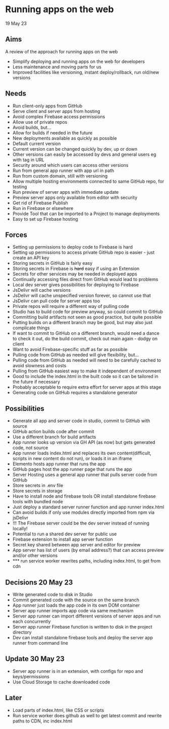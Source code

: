 Running apps on the web
=======================

19 May 23

Aims
----

A review of the approach for running apps on the web
- Simplify deploying and running apps on the web for developers
- Less maintenance and moving parts for us
- Improved facilities like versioning, instant deploy/rollback, run old/new versions

Needs
-----

- Run client-only apps from GitHub
- Serve client and server apps from hosting
- Avoid complex Firebase access permissions
- Allow use of private repos
- Avoid builds, but...
- Allow for builds if needed in the future
- New deployments available as quickly as possible
- Default current version
- Current version can be changed quickly by dev, up or down
- Other versions can easily be accessed by devs and general users eg with tag in URL
- Security around which users can access other versions
- Run from general app runner with app url in path
- Run from custom domain, still with versioning
- Allow multiple hosting environments connected to same GitHub repo, for testing
- Run preview of server apps with immediate update
- Preview server apps only available from editor with security
- Get rid of Firebase Publish
- Run in Firebase or elsewhere
- Provide Tool that can be imported to a Project to manage deployments
- Easy to set up Firebase hosting

Forces
------

- Setting up permissions to deploy code to Firebase is hard
- Setting up permissions to access private GitHub repo is easier - just create an API key
- Storing secrets in GitHub is fairly easy
- Storing secrets in Firebase is ~~hard~~ easy if using an Extension
- Secrets for other services may be needed in deployed apps
- Continually accessing files direct from GitHub would lead to problems
- Local dev server gives possibilities for deploying to Firebase
- JsDelivr will cache versions
- JsDelivr will cache unspecified version forever, so cannot use that
- JsDelivr can pull code for server apps too
- Private repos will require a different way of pulling code
- Studio has to build code for preview anyway, so could commit to GitHub
- Committing build artifacts not seen as good practice, but quite possible
- Putting builds on a different branch may be good, but may also just complicate things
- If want to commit to GitHub on a different branch, would need a dance to check it out, do the build commit, check out main again - dodgy on client
- Want to avoid Firebase-specific stuff as far as possible
- Pulling code from GitHub as needed will give flexibility, but...
- Pulling code from GitHub as needed will need to be carefully cached to avoid slowness and costs
- Pulling from GitHub easiest way to make it independent of environment
- Good to include the index.html in the built code so it can be tailored in the future if necessary
- Probably acceptable to require extra effort for server apps at this stage
- Generating code on GitHub requires a standalone generator


Possibilities
-------------

- Generate all app and server code in studio, commit to GitHub with source
- GitHub action builds code after commit
- Use a different branch for build artifacts
- App runner looks up version via GH API (as now) but gets generated code, not source
- App runner loads index.html and replaces its own content(difficult, scripts in new content do not run), or loads it in an iframe 
- Elemento hosts app runner that runs the app
- GitHub pages host the app runner page that runs the app
- Server Hosting uses a general app runner that pulls server code from GitHub
- Store secrets in .env file
- Store secrets in storage
- Have to install node and firebase tools OR install standalone firebase tools with bundled node
- Just deploy a standard server runner function and app runner index.html
- Can avoid builds if only use modules directly imported from npm via jsDelivr
- !!! The Firebase server could be the dev server instead of running locally!
- Potential to run a shared dev server for public use
- Firebase extension to install app server function
- Secret key shared between app server and editor for preview
- App server has list of users (by email address?) that can access preview and/or other versions
- *** run service worker rewrites paths, including index.html, to get from cdn

Decisions 20 May 23
-------------------

- Write generated code to disk in Studio
- Commit generated code with the source on the same branch
- App runner just loads the app code in its own DOM container
- Server app runner imports app code via same mechanism
- Server app runner can import different versions of server apps and run each concurrently
- Server app runner Firebase function is written to disk in the project directory
- Dev can install standalone firebase tools and deploy the server app runner from command line

Update 30 May 23
----------------

- Server app runner is in an extension, with configs for repo and keys/permissions
- Use Cloud Storage to cache downloaded code

Later
-----

- Load parts of index.html, like CSS or scripts
- Run service worker does github as well to get latest commit and rewrite paths to CDN, inc index.html
